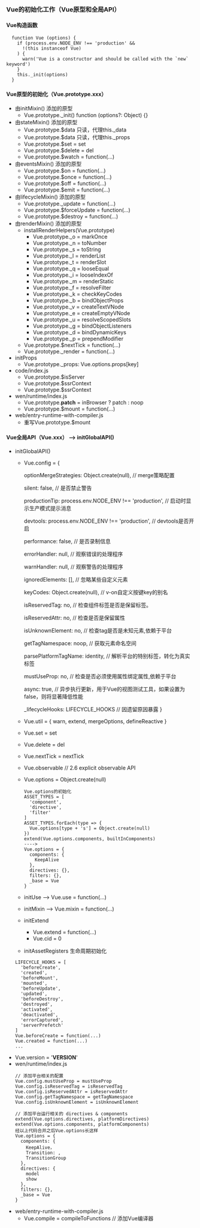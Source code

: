 ### Vue的初始化工作（Vue原型和全局API）
#### Vue构造函数
```
  function Vue (options) {
    if (process.env.NODE_ENV !== 'production' &&
      !(this instanceof Vue)
    ) {
      warn('Vue is a constructor and should be called with the `new` keyword')
    }
    this._init(options)
  }
```
#### Vue原型的初始化（Vue.prototype.xxx）
- 由initMixin() 添加的原型
  - Vue.prototype._init() function (options?: Object) {}
- 由stateMixin() 添加的原型
  - Vue.prototype.$data 只读，代理this._data
  - Vue.prototype.$data 只读，代理this._props
  - Vue.prototype.$set = set
  - Vue.prototype.$delete = del
  - Vue.prototype.$watch = function(...)
- 由eventsMixin() 添加的原型
  - Vue.prototype.$on = function(...)
  - Vue.prototype.$once = function(...)
  - Vue.prototype.$off = function(...)
  - Vue.prototype.$emit = function(...)
- 由lifecycleMixin() 添加的原型
  - Vue.prototype._update = function(...)
  - Vue.prototype.$forceUpdate = function(...)
  - Vue.prototype.$destroy = function(...)
- 由renderMixin() 添加的原型
  - installRenderHelpers(Vue.prototype)
    - Vue.prototype._o = markOnce
    - Vue.prototype._n = toNumber
    - Vue.prototype._s = toString
    - Vue.prototype._l = renderList
    - Vue.prototype._t = renderSlot
    - Vue.prototype._q = looseEqual
    - Vue.prototype._i = looseIndexOf
    - Vue.prototype._m = renderStatic
    - Vue.prototype._f = resolveFilter
    - Vue.prototype._k = checkKeyCodes
    - Vue.prototype._b = bindObjectProps
    - Vue.prototype._v = createTextVNode
    - Vue.prototype._e = createEmptyVNode
    - Vue.prototype._u = resolveScopedSlots
    - Vue.prototype._g = bindObjectListeners
    - Vue.prototype._d = bindDynamicKeys
    - Vue.prototype._p = prependModifier
  - Vue.prototype.$nextTick = function(...)
  - Vue.prototype._render = function(...)
- initProps
  - Vue.prototype._props: Vue.options.props[key]
- code/index.js
  - Vue.prototype.$isServer
  - Vue.prototype.$ssrContext
  - Vue.prototype.$ssrContext
- wen/runtime/index.js
  - Vue.prototype.__patch__ = inBrowser ? patch : noop
  - Vue.prototype.$mount = function(...)
- web/entry-runtime-with-compiler.js
  - 重写Vue.prototype.$mount
#### Vue全局API（Vue.xxx） --> initGlobalAPI()
- initGlobalAPI()
  - Vue.config =
    {
      
      optionMergeStrategies: Object.create(null), // merge策略配置

      silent: false, // 是否禁止警告

      productionTip: process.env.NODE_ENV !== 'production', // 启动时显示生产模式提示消息

      devtools: process.env.NODE_ENV !== 'production', // devtools是否开启

      performance: false, // 是否录制信息

      errorHandler: null, // 观察错误的处理程序

      warnHandler: null, // 观察警告的处理程序

      ignoredElements: [], // 忽略某些自定义元素

      keyCodes: Object.create(null), // v-on自定义按键key的别名

      isReservedTag: no, // 检查组件标签是否是保留标签。

      isReservedAttr: no, // 检查是否是保留属性

      isUnknownElement: no, // 检查tag是否是未知元素,依赖于平台
      
      getTagNamespace: noop, // 获取元素命名空间
      
      parsePlatformTagName: identity, // 解析平台的特别标签，转化为真实标签

      mustUseProp: no, // 检查是否必须使用属性绑定属性,依赖于平台

      async: true, // 异步执行更新，用于Vue的视图测试工具，如果设置为false，则将显著降低性能

      _lifecycleHooks: LIFECYCLE_HOOKS // 因遗留原因暴露
    }
  - Vue.util = {
    warn,
    extend,
    mergeOptions,
    defineReactive
  }
  - Vue.set = set
  - Vue.delete = del
  - Vue.nextTick = nextTick
  - Vue.observable // 2.6 explicit observable API
  - Vue.options = Object.create(null)
    ```
    Vue.options的初始化
    ASSET_TYPES = [
      'component',
      'directive',
      'filter'
    ]
    ASSET_TYPES.forEach(type => {
      Vue.options[type + 's'] = Object.create(null)
    })
    extend(Vue.options.components, builtInComponents)
    ---->
    Vue.options = {
      components: {
        KeepAlive
      },
      directives: {},
      filters: {},
      _base = Vue
    }
    ```
  - initUse --> Vue.use = function(...)
  - initMixin --> Vue.mixin = function(...)
  - initExtend
    - Vue.extend = function(...)
    - Vue.cid = 0
  - initAssetRegisters 生命周期初始化
  ```
  LIFECYCLE_HOOKS = [
    'beforeCreate',
    'created',
    'beforeMount',
    'mounted',
    'beforeUpdate',
    'updated',
    'beforeDestroy',
    'destroyed',
    'activated',
    'deactivated',
    'errorCaptured',
    'serverPrefetch'
  ]
  Vue.beforeCreate = function(...)
  Vue.created = function(...)
  ...
  ```
- Vue.version = '__VERSION__'
- wen/runtime/index.js
  ```
  // 添加平台相关的配置
  Vue.config.mustUseProp = mustUseProp
  Vue.config.isReservedTag = isReservedTag
  Vue.config.isReservedAttr = isReservedAttr
  Vue.config.getTagNamespace = getTagNamespace
  Vue.config.isUnknownElement = isUnknownElement

  // 添加平台运行相关的 directives & components
  extend(Vue.options.directives, platformDirectives)
  extend(Vue.options.components, platformComponents)
  经以上代码合并之后Vue.options长这样
  Vue.options = {
    components: {
      KeepAlive，
      Transition: ,
      TransitionGroup
    },
    directives: {
      model
      show
    },
    filters: {},
    _base = Vue
  }
  ```
- web/entry-runtime-with-compiler.js
  - Vue.compile = compileToFunctions // 添加Vue编译器